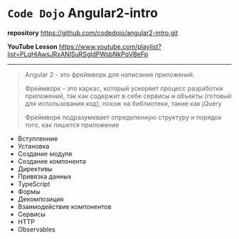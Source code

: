 # `Code Dojo` Angular2-intro

**repository** <https://github.com/codedojo/angular2-intro.git>

**YouTube Lesson** <https://www.youtube.com/playlist?list=PLqHlAwsJRxANlSuRSgldPWsbNkPqVBeFp>
***
> Angular 2 - это фреймворк для написания приложений.
>
> Фреймворк - это каркас, который ускоряет процесс разработки приложений, так как содержит в себе сервисы и объекты (готовый для использования код), похож на библиотеки, такие как jQuery
>
> Фреймворк подразумевает определенную структуру и порядок того, как пишется приложение

* Вступленние
* Установка
* Создание модуля
* Создание компонента
* Директивы
* Привязка данных
* TypeScript
* Формы
* Декомпозиция
* Взаимодействие компонентов
* Сервисы
* HTTP
* Observables